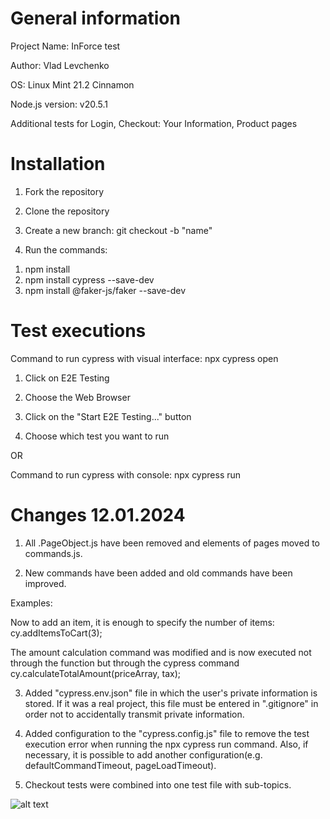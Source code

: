 # General information

Project Name: InForce test

Author: Vlad Levchenko

OS: Linux Mint 21.2 Cinnamon

Node.js version: v20.5.1

Additional tests for Login, Checkout: Your Information, Product pages

# Installation

1. Fork the repository

2. Clone the repository

3. Create a new branch: git checkout -b "name"

4. Run the commands:
1) npm install
2) npm install cypress --save-dev
3) npm install @faker-js/faker --save-dev

# Test executions

Command to run cypress with visual interface: npx cypress open

1. Click on E2E Testing

2. Choose the Web Browser

3. Click on the "Start E2E Testing..." button

4. Choose which test you want to run

OR

Command to run cypress with console: npx cypress run

# Changes 12.01.2024

1. All .PageObject.js have been removed and elements of pages moved to commands.js.

2. New commands have been added and old commands have been improved.

Examples:

Now to add an item, it is enough to specify the number of items: cy.addItemsToCart(3);

The amount calculation command was modified and is now executed not through the 
function but through the cypress command cy.calculateTotalAmount(priceArray, tax);

3. Added "cypress.env.json" file in which the user's private information is stored.
If it was a real project, this file must be entered in ".gitignore" in order not to 
accidentally transmit private information.

4. Added configuration to the "cypress.config.js" file to remove the test execution 
error when running the npx cypress run command. Also, if necessary, it is possible to
add another configuration(e.g. defaultCommandTimeout, pageLoadTimeout).

5. Checkout tests were combined into one test file with sub-topics.

![alt text](https://i.imgur.com/OK3wHGj.png)